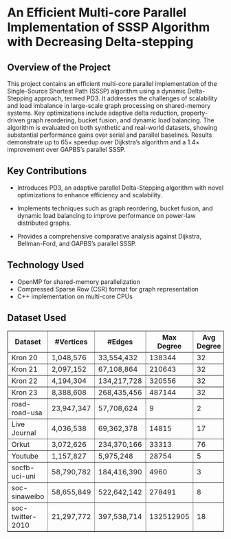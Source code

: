 # An Efficient Multi-core Parallel Implementation of SSSP Algorithm with Decreasing Delta-stepping

## Overview of the Project
This project contains an efficient multi-core parallel implementation of the Single-Source Shortest Path (SSSP) algorithm using a dynamic Delta-Stepping approach, termed PD3. It addresses the challenges of scalability and load imbalance in large-scale graph processing on shared-memory systems. Key optimizations include adaptive delta reduction, property-driven graph reordering, bucket fusion, and dynamic load balancing. The algorithm is evaluated on both synthetic and real-world datasets, showing substantial performance gains over serial and parallel baselines. Results demonstrate up to 65× speedup over Dijkstra’s algorithm and a 1.4× improvement over GAPBS’s parallel SSSP.

## Key Contributions
* Introduces PD3, an adaptive parallel Delta-Stepping algorithm with novel optimizations to enhance efficiency and scalability.

* Implements techniques such as graph reordering, bucket fusion, and dynamic load balancing to improve performance on power-law distributed graphs.

* Provides a comprehensive comparative analysis against Dijkstra, Bellman-Ford, and GAPBS’s parallel SSSP.

## Technology Used
* OpenMP for shared-memory parallelization
* Compressed Sparse Row (CSR) format for graph representation
* C++ implementation on multi-core CPUs

## Dataset Used
<table border="1" cellpadding="5" cellspacing="0">
  <thead>
    <tr>
      <th>Dataset</th>
      <th>#Vertices</th>
      <th>#Edges</th>
      <th>Max Degree</th>
      <th>Avg Degree</th>
    </tr>
  </thead>
  <tbody>
    <tr>
      <td>Kron 20</td>
      <td>1,048,576</td>
      <td>33,554,432</td>
      <td>138344</td>
      <td>32</td>
    </tr>
    <tr>
      <td>Kron 21</td>
      <td>2,097,152</td>
      <td>67,108,864</td>
      <td>210643</td>
      <td>32</td>
    </tr>
    <tr>
      <td>Kron 22</td>
      <td>4,194,304</td>
      <td>134,217,728</td>
      <td>320556</td>
      <td>32</td>
    </tr>
    <tr>
      <td>Kron 23</td>
      <td>8,388,608</td>
      <td>268,435,456</td>
      <td>487144</td>
      <td>32</td>
    </tr>
    <tr>
      <td>road-road-usa</td>
      <td>23,947,347</td>
      <td>57,708,624</td>
      <td>9</td>
      <td>2</td>
    </tr>
    <tr>
      <td>Live Journal</td>
      <td>4,036,538</td>
      <td>69,362,378</td>
      <td>14815</td>
      <td>17</td>
    </tr>
    <tr>
      <td>Orkut</td>
      <td>3,072,626</td>
      <td>234,370,166</td>
      <td>33313</td>
      <td>76</td>
    </tr>
    <tr>
      <td>Youtube</td>
      <td>1,157,827</td>
      <td>5,975,248</td>
      <td>28754</td>
      <td>5</td>
    </tr>
    <tr>
      <td>socfb-uci-uni</td>
      <td>58,790,782</td>
      <td>184,416,390</td>
      <td>4960</td>
      <td>3</td>
    </tr>
    <tr>
      <td>soc-sinaweibo</td>
      <td>58,655,849</td>
      <td>522,642,142</td>
      <td>278491</td>
      <td>8</td>
    </tr>
    <tr>
      <td>soc-twitter-2010</td>
      <td>21,297,772</td>
      <td>397,538,714</td>
      <td>132512905</td>
      <td>18</td>
    </tr>
  </tbody>
</table>

